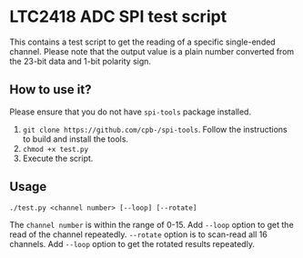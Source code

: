 # LTC2418 ADC SPI test script
This contains a test script to get the reading of a specific single-ended channel. Please note that the output value is a plain number converted from the 23-bit data and 1-bit polarity sign.

## How to use it?
Please ensure that you do not have `spi-tools` package installed.

1. `git clone https://github.com/cpb-/spi-tools`. Follow the instructions to build and install the tools.
2. `chmod +x test.py`
3. Execute the script.

## Usage
```
./test.py <channel number> [--loop] [--rotate]
```

The `channel number` is within the range of 0-15. Add `--loop` option to get the read of the channel repeatedly.
`--rotate` option is to scan-read all 16 channels. Add `--loop` option to get the rotated results repeatedly.
